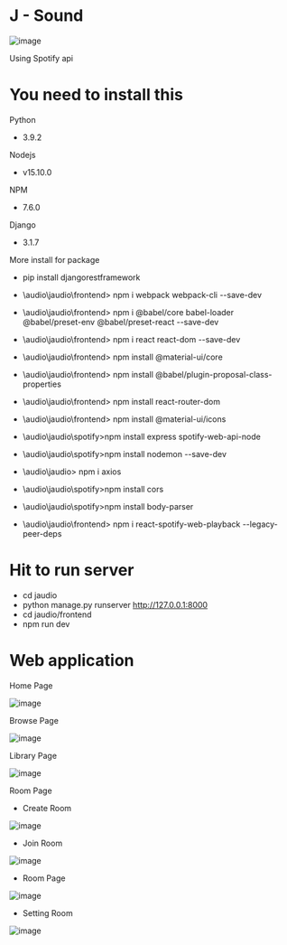 
# J - Sound
![image](https://user-images.githubusercontent.com/79801291/124775189-9a1b3800-df68-11eb-916d-723070b3dd1f.png)

Using Spotify api 
# You need to install this

Python 
- 3.9.2

Nodejs 
- v15.10.0

NPM 
- 7.6.0

Django 
- 3.1.7


More install for package
- pip install djangorestframework
- \audio\jaudio\frontend> npm i webpack webpack-cli --save-dev
- \audio\jaudio\frontend> npm i @babel/core babel-loader @babel/preset-env @babel/preset-react --save-dev
- \audio\jaudio\frontend> npm i react react-dom --save-dev

- \audio\jaudio\frontend> npm install @material-ui/core
- \audio\jaudio\frontend> npm install @babel/plugin-proposal-class-properties
- \audio\jaudio\frontend> npm install react-router-dom
- \audio\jaudio\frontend> npm install @material-ui/icons

- \audio\jaudio\spotify>npm install express spotify-web-api-node
- \audio\jaudio\spotify>npm install nodemon --save-dev
- \audio\jaudio> npm i axios
- \audio\jaudio\spotify>npm install cors
- \audio\jaudio\spotify>npm install body-parser

- \audio\jaudio\frontend> npm i react-spotify-web-playback --legacy-peer-deps

# Hit to run server
- cd jaudio
- python manage.py runserver
http://127.0.0.1:8000
- cd jaudio/frontend
- npm run dev 

# Web application
Home Page

![image](https://user-images.githubusercontent.com/79801291/124785089-c0dd6c80-df70-11eb-8da9-0e02621f7cee.png)

Browse Page

![image](https://user-images.githubusercontent.com/79801291/124874268-b9aa7300-dff1-11eb-96e3-5c3f01c4eee4.png)

Library Page

![image](https://user-images.githubusercontent.com/79801291/124874458-f7a79700-dff1-11eb-9b7e-f0baddcbd214.png)

Room Page
- Create Room

![image](https://user-images.githubusercontent.com/79801291/124875371-02aef700-dff3-11eb-95ef-906fa3c9f3c9.png)

- Join Room

![image](https://user-images.githubusercontent.com/79801291/124875414-1195a980-dff3-11eb-9666-5deeb0172b74.png)

- Room Page

![image](https://user-images.githubusercontent.com/79801291/124875946-ae584700-dff3-11eb-80bc-e4084605d390.png)

- Setting Room

![image](https://user-images.githubusercontent.com/79801291/124876001-bb753600-dff3-11eb-8bcc-5eaef1b384e0.png)



